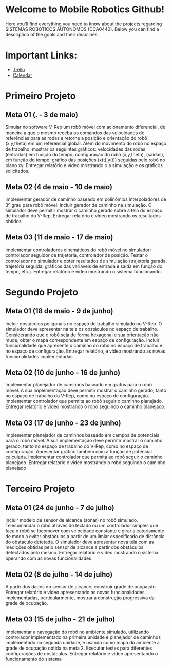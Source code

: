 # Welcome to Mobile Robotics Github! 
Here you'll find everything you need to know about the projects regarding SISTEMAS ROBOTICOS AUTONOMOS (DCA0440). Below you can find a description of the goals and their deadlines.

# Important Links:
* [Trello](https://trello.com/invite/b/LE1Vd2Gn/085423fc3f98ddc30c34dec30c24bd3e/primeio-projeto-primeira-meta)
* [Calendar](https://calendar.google.com/calendar/u/0?cid=dW8wNGxyY25oZnMxYXY1ZWk5M2I3NDBwbThAZ3JvdXAuY2FsZW5kYXIuZ29vZ2xlLmNvbQ)


# Primeiro Projeto
## Meta 01 (. - 3 de maio)
Simular no software V-Rep um robô móvel com acionamento diferencial, de maneira a que o mesmo receba os comandos das velocidades de referências para as rodas e retorne a posição e orientação do robô (x,y,theta) em um referencial global. Além do movimento do robô no espaço de trabalho, mostrar os seguintes gráficos: velocidades das rodas (entradas) em função do tempo; configuração do robô (x,y,theta), (saídas), em função do tempo; gráfico das posições (x(t),y(t)) seguidas pelo robô no plano xy. Entregar relatório e vídeo mostrando o a simulação e os gráficos solicitados.
## Meta 02 (4 de maio - 10 de maio)
Implementar gerador de caminho baseado em polinômios interpoladores de 3º grau para robô móvel. Incluir gerador de caminho na simulação. O simulador deve permitir mostrar o caminho gerado sobre a tela do espaço de trabalho do V-Rep. Entregar relatório e vídeo mostrando os resultados obtidos.
## Meta 03 (11 de maio - 17 de maio)
Implementar controladores cinemáticos do robô móvel no simulador: controlador seguidor de trajetória, controlador de posição. Testar o controlador no simulador e obter resultados de simulação (trajetória gerada, trajetória seguida, gráficos das variáveis de entrada e saída em função do tempo, etc.). Entregar relatório e vídeo mostrando o sistema funcionando.
# Segundo Projeto
## Meta 01 (18 de maio - 9 de junho)
Incluir obstáculos poligonais no espaço de trabalho simulado no V-Rep. O simulador deve apresentar na tela os obstáculos no espaço de trabalho. Considerando que o robô seja de forma hexagonal e sua orientação não mude, obter o mapa correspondente em espaço de configuração. Incluir funcionalidade que apresente o caminho do robô no espaço de trabalho e no espaço de configuração. Entregar relatório, e vídeo mostrando as novas funcionalidades implementadas
## Meta 02 (10 de junho - 16 de junho)
Implementar planejador de caminhos baseado em grafos para o robô móvel. A sua implementação deve permitir mostrar o caminho gerado, tanto no espaço de trabalho do V-Rep, como no espaço de configuração. Implementar controlador que permita ao robô seguir o caminho planejado. Entregar relatório e vídeo mostrando o robô seguindo o caminho planejado.
## Meta 03 (17 de junho - 23 de junho)
Implementar planejador de caminhos baseado em campos de potenciais para o robô móvel. A sua implementação deve permitir mostrar o caminho gerado, tanto no espaço de trabalho do V-Rep, como no espaço de configuração. Apresentar gráfico também com a função de potencial calculada. Implementar controlador que permita ao robô seguir o caminho planejado. Entregar relatório e vídeo mostrando o robô seguindo o caminho planejado
# Terceiro Projeto
## Meta 01 (24 de junho - 7 de julho)
Incluir modelo de sensor de alcance (sonar) no robô simulado. Telecomandar o robô através do teclado ou um controlador simples que faça o robô se locomover com velocidade constante e girar aleatoriamente de modo a evitar obstáculos a partir de um limiar especificado de distância do obstáculo detetada. O simulador deve apresentar nova tela com as medições obtidas pelo sensor de alcance a partir dos obstáculos detectados pelo mesmo. Entregar relatório e vídeo mostrando o sistema operando com as novas funcionalidades
## Meta 02 (8 de julho - 14 de julho)
A partir dos dados do sensor de alcance, construir grade de ocupação. Entregar relatório e vídeo apresentando as novas funcionalidades implementadas, particularmente, mostrar a construção progressiva da grade de ocupação.
## Meta 03 (15 de julho - 21 de julho)
Implementar a navegação do robô no ambiente simulado, utilizando controlador implementado na primeira unidade e planejador de caminhos implementado na segunda unidade, e usando como mapa do ambiente a grade de ocupação obtida na meta 2. Executar testes para diferentes configurações de obstáculos. Entregar relatório e vídeo apresentando o funcionamento do sistema
